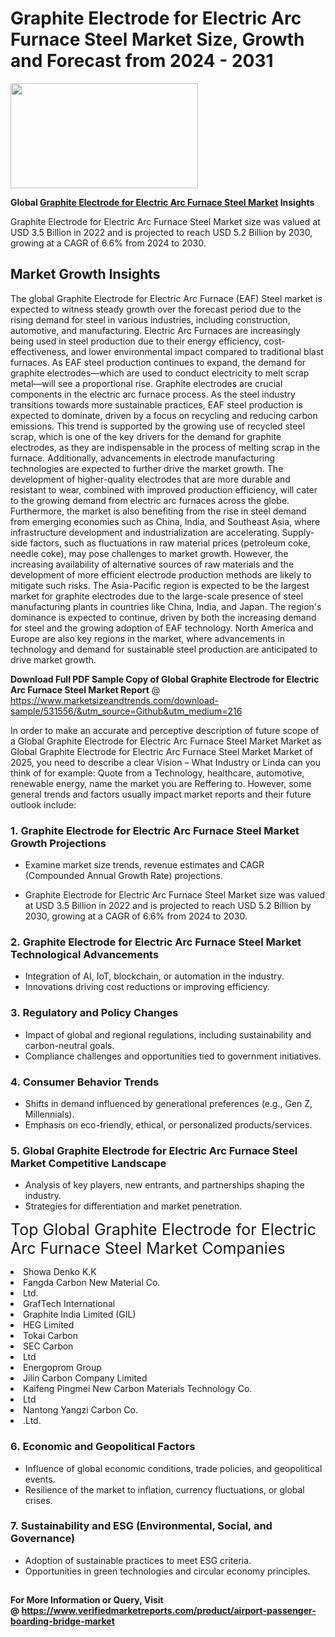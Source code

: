 <H1>Graphite Electrode for Electric Arc Furnace Steel Market Size, Growth and Forecast from 2024 - 2031</H1><img class="aligncenter size-medium wp-image-584254" src="https://thirdeyenews.in/wp-content/uploads/2024/09/Global-Market-Research-300x168.jpeg" alt="" width="300" height="168" /><p><strong>Global&nbsp;<a href="https://www.marketsizeandtrends.com/download-sample/531556/&amp;utm_source=Github&utm_medium=216">Graphite Electrode for Electric Arc Furnace Steel Market</a> Insights</strong></p><p>Graphite Electrode for Electric Arc Furnace Steel Market size was valued at USD 3.5 Billion in 2022 and is projected to reach USD 5.2 Billion by 2030, growing at a CAGR of 6.6% from 2024 to 2030.</p><p><h2>Market Growth Insights</h2> The global Graphite Electrode for Electric Arc Furnace (EAF) Steel market is expected to witness steady growth over the forecast period due to the rising demand for steel in various industries, including construction, automotive, and manufacturing. Electric Arc Furnaces are increasingly being used in steel production due to their energy efficiency, cost-effectiveness, and lower environmental impact compared to traditional blast furnaces. As EAF steel production continues to expand, the demand for graphite electrodes—which are used to conduct electricity to melt scrap metal—will see a proportional rise. Graphite electrodes are crucial components in the electric arc furnace process. As the steel industry transitions towards more sustainable practices, EAF steel production is expected to dominate, driven by a focus on recycling and reducing carbon emissions. This trend is supported by the growing use of recycled steel scrap, which is one of the key drivers for the demand for graphite electrodes, as they are indispensable in the process of melting scrap in the furnace. Additionally, advancements in electrode manufacturing technologies are expected to further drive the market growth. The development of higher-quality electrodes that are more durable and resistant to wear, combined with improved production efficiency, will cater to the growing demand from electric arc furnaces across the globe. Furthermore, the market is also benefiting from the rise in steel demand from emerging economies such as China, India, and Southeast Asia, where infrastructure development and industrialization are accelerating. Supply-side factors, such as fluctuations in raw material prices (petroleum coke, needle coke), may pose challenges to market growth. However, the increasing availability of alternative sources of raw materials and the development of more efficient electrode production methods are likely to mitigate such risks. The Asia-Pacific region is expected to be the largest market for graphite electrodes due to the large-scale presence of steel manufacturing plants in countries like China, India, and Japan. The region's dominance is expected to continue, driven by both the increasing demand for steel and the growing adoption of EAF technology. North America and Europe are also key regions in the market, where advancements in technology and demand for sustainable steel production are anticipated to drive market growth. </p><p><span class=""><strong>Download Full PDF Sample Copy of Global Graphite Electrode for Electric Arc Furnace Steel Market Report</strong> @ <a href="https://www.marketsizeandtrends.com/download-sample/531556/&amp;utm_source=Github&utm_medium=216" target="_blank">https://www.marketsizeandtrends.com/download-sample/531556/&amp;utm_source=Github&utm_medium=216</a></span></p><p>In order to make an accurate and perceptive description of future scope of a Global&nbsp;Graphite Electrode for Electric Arc Furnace Steel Market Market as Global&nbsp;Graphite Electrode for Electric Arc Furnace Steel Market Market of 2025, you need to describe a clear Vision &ndash; What Industry or Linda can you think of for example: Quote from a Technology, healthcare, automotive, renewable energy, name the market you are Reffering to. However, some general trends and factors usually impact market reports and their future outlook include:</p><h3>1.&nbsp;<strong>Graphite Electrode for Electric Arc Furnace Steel Market Growth Projections</strong></h3><ul><li>Examine market size trends, revenue estimates and CAGR (Compounded Annual Growth Rate) projections.</li><li><p>Graphite Electrode for Electric Arc Furnace Steel Market size was valued at USD 3.5 Billion in 2022 and is projected to reach USD 5.2 Billion by 2030, growing at a CAGR of 6.6% from 2024 to 2030.</p></li></ul><h3>2.&nbsp;<strong>Graphite Electrode for Electric Arc Furnace Steel Market Technological Advancements</strong></h3><ul><li>Integration of AI, IoT, blockchain, or automation in the industry.</li><li>Innovations driving cost reductions or improving efficiency.</li></ul><h3>3.&nbsp;<strong>Regulatory and Policy Changes</strong></h3><ul><li>Impact of global and regional regulations, including sustainability and carbon-neutral goals.</li><li>Compliance challenges and opportunities tied to government initiatives.</li></ul><h3>4.&nbsp;<strong>Consumer Behavior Trends</strong></h3><ul><li>Shifts in demand influenced by generational preferences (e.g., Gen Z, Millennials).</li><li>Emphasis on eco-friendly, ethical, or personalized products/services.</li></ul><h3>5.&nbsp;<strong>Global Graphite Electrode for Electric Arc Furnace Steel Market Competitive Landscape</strong></h3><ul><li>Analysis of key players, new entrants, and partnerships shaping the industry.</li><li>Strategies for differentiation and market penetration.</li></ul><p data-pm-slice="1 1 []"><span style="color: inherit; font-family: inherit; font-size: 25px;">Top Global Graphite Electrode for Electric Arc Furnace Steel Market Companies</span></p><div class="" data-test-id=""><p><li>Showa Denko K.K</li><li> Fangda Carbon New Material Co.</li><li> Ltd.</li><li> GrafTech International</li><li> Graphite India Limited (GIL)</li><li> HEG Limited</li><li> Tokai Carbon</li><li> SEC Carbon</li><li> Ltd</li><li> Energoprom Group</li><li> Jilin Carbon Company Limited</li><li> Kaifeng Pingmei New Carbon Materials Technology Co.</li><li> Ltd</li><li> Nantong Yangzi Carbon Co.</li><li>.Ltd.</li></p></div><h3>6.&nbsp;<strong>Economic and Geopolitical Factors</strong></h3><ul><li>Influence of global economic conditions, trade policies, and geopolitical events.</li><li>Resilience of the market to inflation, currency fluctuations, or global crises.</li></ul><h3>7.&nbsp;<strong>Sustainability and ESG (Environmental, Social, and Governance)</strong></h3><ul><li>Adoption of sustainable practices to meet ESG criteria.</li><li>Opportunities in green technologies and circular economy principles.</li></ul><h2><strong style="font-size: 14px;">For More Information or Query, Visit @&nbsp;</strong><a style="background-color: #ffffff; font-size: 14px;" href="https://www.marketsizeandtrends.com/report/graphite-electrode-for-electric-arc-furnace-steel-market/" target="_blank">https://www.verifiedmarketreports.com/product/airport-passenger-boarding-bridge-market</a></h2>
